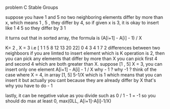 problem C
Stable Groups

suppose you have 1 and 5
no two neighboring elements differ by more than x, which means
1 , 5 , they differ by 4, so if given x is 3, it is okay to
insert like 1 4 5 so they differ by 3 1

it turns out that in sorted array, the formula is
(A[i+1] - A[i] - 1) / X

K= 2 , X = 3
i.e [ 1  1  5  8  12  13  20  22]
        0  4  3  4   1   7   2  differences between two neighboors
if you are limted to insert element which is K operation is 2,
then you can pick any elements that differ by more than X
you can pick first 4 and second 4 which are both greater than
X.
suppose [1 , 5]
X = 3, you can insert only one element  A[i+1] - A[i] - 1 / X
										why - 1 ?
why -1 ? think of the case where X = 4, in array [1, 5]
5-1/X which is 1 which means that you can insert it but actually you cant
because they are already differ by X that's why you have to do - 1

lastly, it can be negative value as you divide such as 0 / 1 - 1 = -1
so you should do max at least 0, max(0LL, A[i+1]-A[i]-1/X)




